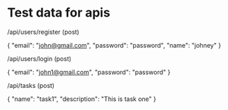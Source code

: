 # Test data for apis


/api/users/register (post)

{
  "email": "john@gmail.com",
  "password": "password",
  "name": "johney"
}

/api/users/login (post)

{
  "email": "john1@gmail.com",
  "password": "password"
}

/api/tasks (post)

{
  "name": "task1",
  "description": "This is task one"
}

